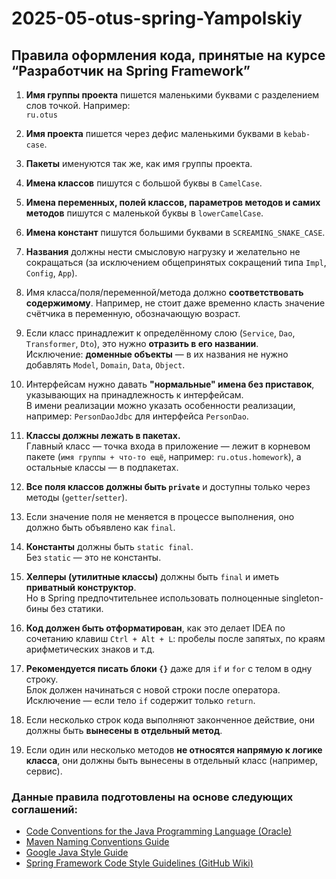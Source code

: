 # 2025-05-otus-spring-Yampolskiy

## Правила оформления кода, принятые на курсе “Разработчик на Spring Framework”

1. **Имя группы проекта** пишется маленькими буквами с разделением слов точкой. Например:  
   `ru.otus`

2. **Имя проекта** пишется через дефис маленькими буквами в `kebab-case`.

3. **Пакеты** именуются так же, как имя группы проекта.

4. **Имена классов** пишутся с большой буквы в `CamelCase`.

5. **Имена переменных, полей классов, параметров методов и самих методов** пишутся с маленькой буквы в `lowerCamelCase`.

6. **Имена констант** пишутся большими буквами в `SCREAMING_SNAKE_CASE`.

7. **Названия** должны нести смысловую нагрузку и желательно не сокращаться (за исключением общепринятых сокращений типа `Impl`, `Config`, `App`).

8. Имя класса/поля/переменной/метода должно **соответствовать содержимому**. Например, не стоит даже временно класть значение счётчика в переменную, обозначающую возраст.

9. Если класс принадлежит к определённому слою (`Service`, `Dao`, `Transformer`, `Dto`), это нужно **отразить в его названии**.  
   Исключение: **доменные объекты** — в их названия не нужно добавлять `Model`, `Domain`, `Data`, `Object`.

10. Интерфейсам нужно давать **"нормальные" имена без приставок**, указывающих на принадлежность к интерфейсам.  
    В имени реализации можно указать особенности реализации, например: `PersonDaoJdbc` для интерфейса `PersonDao`.

11. **Классы должны лежать в пакетах.**  
    Главный класс — точка входа в приложение — лежит в корневом пакете (`имя группы + что-то ещё`, например: `ru.otus.homework`), а остальные классы — в подпакетах.

12. **Все поля классов должны быть `private`** и доступны только через методы (`getter`/`setter`).

13. Если значение поля не меняется в процессе выполнения, оно должно быть объявлено как `final`.

14. **Константы** должны быть `static final`.  
    Без `static` — это не константы.

15. **Хелперы (утилитные классы)** должны быть `final` и иметь **приватный конструктор**.  
    Но в Spring предпочтительнее использовать полноценные singleton-бины без статики.

16. **Код должен быть отформатирован**, как это делает IDEA по сочетанию клавиш `Ctrl + Alt + L`: пробелы после запятых, по краям арифметических знаков и т.д.

17. **Рекомендуется писать блоки `{}`** даже для `if` и `for` с телом в одну строку.  
    Блок должен начинаться с новой строки после оператора.  
    Исключение — если тело `if` содержит только `return`.

18. Если несколько строк кода выполняют законченное действие, они должны быть **вынесены в отдельный метод**.

19. Если один или несколько методов **не относятся напрямую к логике класса**, они должны быть вынесены в отдельный класс (например, сервис).

### Данные правила подготовлены на основе следующих соглашений:

- [Code Conventions for the Java Programming Language (Oracle)](https://www.oracle.com/technetwork/java/javase/documentation/codeconvtoc-136057.html)
- [Maven Naming Conventions Guide](https://maven.apache.org/guides/mini/guide-naming-conventions.html)
- [Google Java Style Guide](https://google.github.io/styleguide/javaguide.html)
- [Spring Framework Code Style Guidelines (GitHub Wiki)](https://github.com/spring-projects/spring-framework/wiki/Code-Style)
